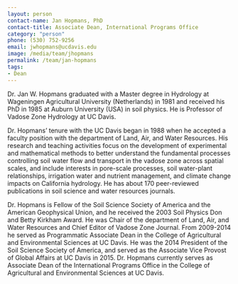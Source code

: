 ```yaml
---
layout: person
contact-name: Jan Hopmans, PhD
contact-title: Associate Dean, International Programs Office
category: "person"
phone: (530) 752-9256
email: jwhopmans@ucdavis.edu
image: /media/team/jhopmans
permalink: /team/jan-hopmans
tags:
- Dean
---
```


Dr. Jan W. Hopmans graduated with a Master degree in Hydrology at Wageningen Agricultural University (Netherlands) in 1981 and received his PhD in 1985 at Auburn University (USA) in soil physics. He is Professor of Vadose Zone Hydrology at UC Davis.

Dr. Hopmans’ tenure with the UC Davis began in 1988 when he accepted a faculty position with the department of Land, Air, and Water Resources. His research and teaching activities focus on the development of experimental and mathematical methods to better understand the fundamental processes controlling soil water flow and transport in the vadose zone across spatial scales, and include interests in pore-scale processes, soil water-plant relationships, irrigation water and nutrient management, and climate change impacts on California hydrology. He has about 170 peer-reviewed publications in soil science and water resources journals.

Dr. Hopmans  is Fellow of the Soil Science Society of America and the American Geophysical Union, and he received the 2003 Soil Physics Don and Betty Kirkham Award. He was Chair of the department of Land, Air, and Water Resources and Chief Editor of Vadose Zone Journal. From 2009-2014 he served as Programmatic Associate Dean in the College of Agricultural and Environmental Sciences at UC Davis. He was the 2014 President of the Soil Science Society of America, and  served as the Associate Vice Provost of Global Affairs at UC Davis in 2015. Dr. Hopmans currently serves as Associate Dean of the International Programs Office in the College of Agricultural and Environmental Sciences at UC Davis.
